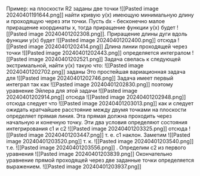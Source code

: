 Пример: на плоскости R2 заданы две точки ![[Pasted image 20240401191644.png]] найти кривую у(х) имеющую минимальную длину и проходящую через эти точки. 
Пусть dx - бесконечно малое приращение координаты х, тогда приращение функции у(х) будет ![[Pasted image 20240401202308.png]]. Приращение длины дуги вдоль функции у(х) будет
![[Pasted image 20240401202400.png]]
отсюда ![[Pasted image 20240401202414.png]]
Длина линии проходящей через точки ![[Pasted image 20240401202443.png]] определяется интегралом
![[Pasted image 20240401202521.png]]
Задача свелась к следующей экстримальной, найти у(х) такую что:
![[Pasted image 20240401202702.png]] заданы
Это простейшая вариационная задача для ![[Pasted image 20240401202746.png]]
Задача имеет первый интеграл так как 
![[Pasted image 20240401202830.png]]
поэтому уравнение Эйлера для этой задачи 
![[Pasted image 20240401202914.png]]
отсюда
![[Pasted image 20240401202948.png]]
отсюда следует что 
![[Pasted image 20240401203013.png]]
как и следует ожидать кратчайшее расстояние между двумя точками на плоскости определяет прямая линия. Эта прямая должна проходить через начальную и конечную точку. Эти два условия определяют состояния интегрирования с1 и с2
![[Pasted image 20240401203325.png]]
отсюда ![[Pasted image 20240401203447.png]]
т. е. с1 наклон. Заметим ![[Pasted image 20240401203520.png]] т. к. ![[Pasted image 20240401203540.png]] т.е. ![[Pasted image 20240401203556.png]] .
Определим с2 из первого уравнения 
![[Pasted image 20240401203839.png]]
Окончательно уравнение прямой проходящей через две заданные точки определяется выражением. 
![[Pasted image 20240401203937.png]]
